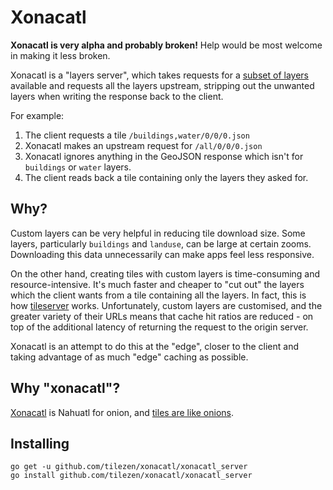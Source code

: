 Xonacatl
========

**Xonacatl is very alpha and probably broken!** Help would be most welcome in making it less broken.

Xonacatl is a "layers server", which takes requests for a [subset of layers](https://mapzen.com/projects/vector-tiles/#layers) available and requests all the layers upstream, stripping out the unwanted layers when writing the response back to the client.

For example:

1. The client requests a tile `/buildings,water/0/0/0.json`
2. Xonacatl makes an upstream request for `/all/0/0/0.json`
3. Xonacatl ignores anything in the GeoJSON response which isn't for `buildings` or `water` layers.
4. The client reads back a tile containing only the layers they asked for.

Why?
----

Custom layers can be very helpful in reducing tile download size. Some layers, particularly `buildings` and `landuse`, can be large at certain zooms. Downloading this data unnecessarily can make apps feel less responsive.

On the other hand, creating tiles with custom layers is time-consuming and resource-intensive. It's much faster and cheaper to "cut out" the layers which the client wants from a tile containing all the layers. In fact, this is how [tileserver](https://github.com/tilezen/tileserver) works. Unfortunately, custom layers are customised, and the greater variety of their URLs means that cache hit ratios are reduced - on top of the additional latency of returning the request to the origin server.

Xonacatl is an attempt to do this at the "edge", closer to the client and taking advantage of as much "edge" caching as possible.

Why "xonacatl"?
---------------

[Xonacatl](https://en.wiktionary.org/wiki/xonacatl) is Nahuatl for onion, and [tiles are like onions](http://www.imdb.com/title/tt0126029/quotes?item=qt0398107).

Installing
----------

```
go get -u github.com/tilezen/xonacatl/xonacatl_server
go install github.com/tilezen/xonacatl/xonacatl_server
```
